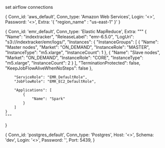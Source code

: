 
set airflow connections

{
    Conn_id: 'aws_default',
    Conn_type: 'Amazon Web Services',
    Login: '<>', 
    Password: '<>', 
    Extra: '{ "region_name" : "us-east-1" }'
}

{
    Conn_id: 'emr_default',
    Conn_type: 'Elastic MapReduce',
    Extra: """
    {
        "Name": "indextracker",
        "ReleaseLabel": "emr-6.5.0",
        "LogUri": "s3://indextracker/emr/logs/",
        "Instances": {
            "InstanceGroups": [
                {
                    "Name": "Master nodes",
                    "Market": "ON_DEMAND",
                    "InstanceRole": "MASTER",
                    "InstanceType": "m5.xlarge",
                    "InstanceCount": 1
                },
                {
                    "Name": "Slave nodes",
                    "Market": "ON_DEMAND",
                    "InstanceRole": "CORE",
                    "InstanceType": "m5.xlarge",
                    "InstanceCount": 2
                }
            ],
            "TerminationProtected": false,
            "KeepJobFlowAliveWhenNoSteps": false
        },
        
        "ServiceRole": "EMR_DefaultRole",
        "JobFlowRole": "EMR_EC2_DefaultRole",

        "Applications": [
            {
                "Name": "Spark"
            }
        ]
    }
    """
}

{
    Conn_id: 'postgres_default',
    Conn_type: 'Postgres',
    Host: '<>',
    Schema: 'dev',
    Login: '<>',
    Password: '',
    Port: 5439, 
}
